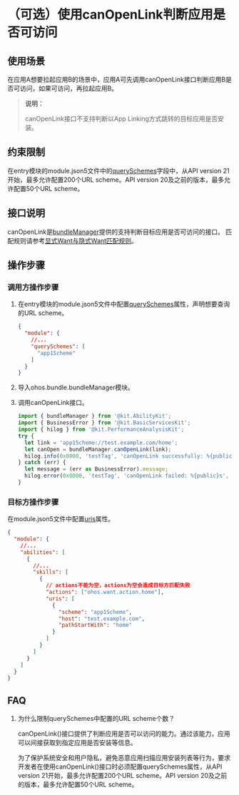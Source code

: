 # （可选）使用canOpenLink判断应用是否可访问
<!--Kit: Ability Kit-->
<!--Subsystem: BundleManager-->
<!--Owner: @wanghang904-->
<!--Designer: @hanfeng6-->
<!--Tester: @kongjing2-->
<!--Adviser: @Brilliantry_Rui-->

## 使用场景
在应用A想要拉起应用B的场景中，应用A可先调用canOpenLink接口判断应用B是否可访问，如果可访问，再拉起应用B。

> **说明：**
> 
> canOpenLink接口不支持判断以App Linking方式跳转的目标应用是否安装。

## 约束限制
在entry模块的module.json5文件中的[querySchemes](../quick-start/module-configuration-file.md)字段中，从API version 21开始，最多允许配置200个URL scheme。API version 20及之前的版本，最多允许配置50个URL scheme。
## 接口说明
canOpenLink是[bundleManager](../reference/apis-ability-kit/js-apis-bundleManager.md#bundlemanagercanopenlink12)提供的支持判断目标应用是否可访问的接口。
匹配规则请参考[显式Want与隐式Want匹配规则](explicit-implicit-want-mappings.md)。
## 操作步骤
### 调用方操作步骤

1. 在entry模块的module.json5文件中配置[querySchemes](../quick-start/module-configuration-file.md)属性，声明想要查询的URL scheme。

    ```json
    {
      "module": {
        //...
        "querySchemes": [
          "app1Scheme"
        ]
      }
    }
    ```

2. 导入ohos.bundle.bundleManager模块。 
3. 调用canOpenLink接口。

    ```ts
    import { bundleManager } from '@kit.AbilityKit';
    import { BusinessError } from '@kit.BasicServicesKit';
    import { hilog } from '@kit.PerformanceAnalysisKit';
    try {
      let link = 'app1Scheme://test.example.com/home';
      let canOpen = bundleManager.canOpenLink(link);
      hilog.info(0x0000, 'testTag', 'canOpenLink successfully: %{public}s', JSON.stringify(canOpen));
    } catch (err) {
      let message = (err as BusinessError).message;
      hilog.error(0x0000, 'testTag', 'canOpenLink failed: %{public}s', message);
    }
    ```

### 目标方操作步骤
在module.json5文件中配置[uris](../quick-start/module-configuration-file.md#skills标签)属性。

```json
{
  "module": {
    //...
    "abilities": [
      {
        //...
        "skills": [
          {
            // actions不能为空，actions为空会造成目标方匹配失败
            "actions": ["ohos.want.action.home"],
            "uris": [
              {
                "scheme": "app1Scheme",
                "host": "test.example.com",
                "pathStartWith": "home"
              }
            ]
          }
        ]
      }
    ]
  } 
}
```

## FAQ
1. 为什么限制querySchemes中配置的URL scheme个数？

   canOpenLink()接口提供了判断应用是否可以访问的能力。通过该能力，应用可以间接获取到指定应用是否安装等信息。

   为了保护系统安全和用户隐私，避免恶意应用扫描应用安装列表等行为，要求开发者在使用canOpenLink()接口时必须配置querySchemes属性，从API version 21开始，最多允许配置200个URL scheme。API version 20及之前的版本，最多允许配置50个URL scheme。
